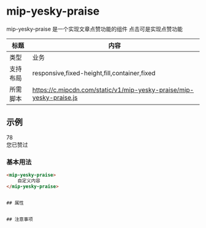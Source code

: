 # mip-yesky-praise

mip-yesky-praise 是一个实现文章点赞功能的组件 点击可是实现点赞功能

标题|内容
----|----
类型|业务
支持布局|responsive,fixed-height,fill,container,fixed
所需脚本|https://c.mipcdn.com/static/v1/mip-yesky-praise/mip-yesky-praise.js

## 示例

<mip-yesky-praise class="btn-agree" id="945">
             <i class="ui-icon-like"></i>
             <span class="agree-num button_agre">78</span>
             <div class="mip-praise-fu">您已赞过</div>
</mip-yesky-praise>

### 基本用法
```html
<mip-yesky-praise>
    自定义内容
</mip-yesky-praise>


## 属性


## 注意事项


